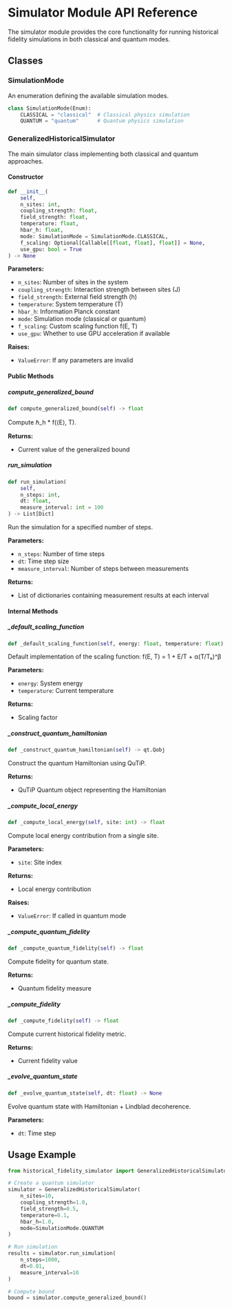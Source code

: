 # Simulator Module API Reference

The simulator module provides the core functionality for running historical fidelity simulations in both classical and quantum modes.

## Classes

### SimulationMode

An enumeration defining the available simulation modes.

```python
class SimulationMode(Enum):
    CLASSICAL = "classical"  # Classical physics simulation
    QUANTUM = "quantum"      # Quantum physics simulation
```

### GeneralizedHistoricalSimulator

The main simulator class implementing both classical and quantum approaches.

#### Constructor

```python
def __init__(
    self,
    n_sites: int,
    coupling_strength: float,
    field_strength: float,
    temperature: float,
    hbar_h: float,
    mode: SimulationMode = SimulationMode.CLASSICAL,
    f_scaling: Optional[Callable[[float, float], float]] = None,
    use_gpu: bool = True
) -> None
```

**Parameters:**
- `n_sites`: Number of sites in the system
- `coupling_strength`: Interaction strength between sites (J)
- `field_strength`: External field strength (h)
- `temperature`: System temperature (T)
- `hbar_h`: Information Planck constant
- `mode`: Simulation mode (classical or quantum)
- `f_scaling`: Custom scaling function f(E, T)
- `use_gpu`: Whether to use GPU acceleration if available

**Raises:**
- `ValueError`: If any parameters are invalid

#### Public Methods

##### compute_generalized_bound

```python
def compute_generalized_bound(self) -> float
```

Compute ℏ_h * f(⟨E⟩, T).

**Returns:**
- Current value of the generalized bound

##### run_simulation

```python
def run_simulation(
    self,
    n_steps: int,
    dt: float,
    measure_interval: int = 100
) -> List[Dict]
```

Run the simulation for a specified number of steps.

**Parameters:**
- `n_steps`: Number of time steps
- `dt`: Time step size
- `measure_interval`: Number of steps between measurements

**Returns:**
- List of dictionaries containing measurement results at each interval

#### Internal Methods

##### _default_scaling_function

```python
def _default_scaling_function(self, energy: float, temperature: float) -> float
```

Default implementation of the scaling function: f(E, T) = 1 + E/T + α(T/Tₖ)^β

**Parameters:**
- `energy`: System energy
- `temperature`: Current temperature

**Returns:**
- Scaling factor

##### _construct_quantum_hamiltonian

```python
def _construct_quantum_hamiltonian(self) -> qt.Qobj
```

Construct the quantum Hamiltonian using QuTiP.

**Returns:**
- QuTiP Quantum object representing the Hamiltonian

##### _compute_local_energy

```python
def _compute_local_energy(self, site: int) -> float
```

Compute local energy contribution from a single site.

**Parameters:**
- `site`: Site index

**Returns:**
- Local energy contribution

**Raises:**
- `ValueError`: If called in quantum mode

##### _compute_quantum_fidelity

```python
def _compute_quantum_fidelity(self) -> float
```

Compute fidelity for quantum state.

**Returns:**
- Quantum fidelity measure

##### _compute_fidelity

```python
def _compute_fidelity(self) -> float
```

Compute current historical fidelity metric.

**Returns:**
- Current fidelity value

##### _evolve_quantum_state

```python
def _evolve_quantum_state(self, dt: float) -> None
```

Evolve quantum state with Hamiltonian + Lindblad decoherence.

**Parameters:**
- `dt`: Time step

## Usage Example

```python
from historical_fidelity_simulator import GeneralizedHistoricalSimulator, SimulationMode

# Create a quantum simulator
simulator = GeneralizedHistoricalSimulator(
    n_sites=10,
    coupling_strength=1.0,
    field_strength=0.5,
    temperature=0.1,
    hbar_h=1.0,
    mode=SimulationMode.QUANTUM
)

# Run simulation
results = simulator.run_simulation(
    n_steps=1000,
    dt=0.01,
    measure_interval=10
)

# Compute bound
bound = simulator.compute_generalized_bound() 